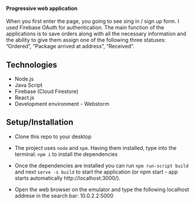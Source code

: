 <h4>Progressive web application</h4>
When you first enter the page, you going to see sing in / sign up form. I used Firebase OAuth for authentication. 
The main function of the applications is to save orders along with all the necessary information and the ability to give them assign one of the following three statuses: ”Ordered”, ”Package arrived at address”, ”Received”.

 <h2>Technologies</h2>
 
- Node.js
- Java Script
- Firebase (Cloud Firestore)
- React.js
- Development environment - Webstorm

 <h2>Setup/Installation</h2>
 
 - Clone this repo to your desktop
 
 - The project uses `node` and `npm`. Having them installed, type into the terminal: `npm i` to install the dependencies

- Once the dependencies are installed you can run `npm run-script build` and next `serve -s build` to start the application (or npm start - app starts automatically http://localhost:3000/).

- Open the web browser on the emulator and type the following localhost addrese in the search bar: 10.0.2.2:5000


